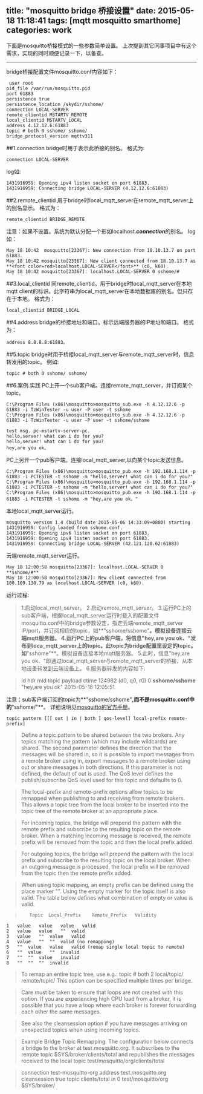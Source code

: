 title: "mosquitto bridge 桥接设置"
date: 2015-05-18 11:18:41
tags: [mqtt mosquitto smarthome] 
categories: work
---

下面是mosquitto桥接模式的一些参数简单设置。
上次提到其它同事项目中有这个需求，实现的同时顺便记录一下，以备查。
<!--more-->

----------

bridge桥接配置文件mosquitto.conf内容如下：

     user root
 	pid_file /var/run/mosquitto.pid
 	port 61883
 	persistence true
 	persistence_location /skydir/sshome/
 	connection LOCAL-SERVER
 	remote_clientid MSTARTV_REMOTE
 	local_clientid MSTARTV_LOCAL
 	address 4.12.12.6:61883
 	topic # both 0 sshome/ sshome/
 	bridge_protocol_version mqttv311

##1.connection
bridge时用于表示此桥接的别名。
格式为:

 	connection LOCAL-SERVER

log如:

 	1431916959: Opening ipv4 listen socket on port 61883.
 	1431916959: Connecting bridge LOCAL-SERVER (4.12.12.6:61883)

##2.remote_clientid
用于bridge时local_mqtt_server在remote_mqtt_server上的别名显示。
格式为：

    remote_clientid BRIDGE_REMOTE

注意：如果不设置。系统为默认分配一个形如localhost.***connection***的别名。
log如：

    May 18 10:42  mosquitto[23367]: New connection from 18.10.13.7 on port 61883.
    May 18 10:42 mosquitto[23367]: New client connected from 18.10.13.7 as **<font color=red>localhost.LOCAL-SERVER</font>** (c0, k60).
    May 18 10:42 mosquitto[23367]: localhost.LOCAL-SERVER 0 sshome/#

##3.local_clientid
同remote_clientid。用于bridge时local_mqtt_server在本地mqtt client的标识。此字符串为local_mqtt_server在本地数据库的别名。但只存在于本地。
格式为：

    local_clientid BRIDGE_LOCAL

##4.address
bridge的桥接地址和端口。标示远端服务器的IP地址和端口。
格式为：

    address 8.8.8.8:61883。

##5.topic
bridge时用于桥接local_mqtt_server与remote_mqtt_server时，信息转发用的topic。
例如:

    topic # both 0 sshome/ sshome/

##6.案例.实践
PC上开一个sub客户端。连接remote_mqtt_server，并订阅某个topic。

 	C:\Program Files (x86)\mosquitto>mosquitto_sub.exe -h 4.12.12.6 -p 61883 -i TzWinTester -u user -P user -t sshome
 	C:\Program Files (x86)\mosquitto>mosquitto_sub.exe -h 4.12.12.6 -p 61883 -i TzWinTester -u user -P user -t sshome/sshome
 	
 	test msg. pc-mstartv-server-pc.
 	hello,server! what can i do for you?
 	hello,server! what can i do for you?
 	hey,are you ok、

PC上另开一个pub客户端。连接local_mqtt_server,以向某个topic发送信息。

 	C:\Program Files (x86)\mosquitto>mosquitto_pub.exe -h 192.168.1.114 -p 61883 -i PCTESTER -t sshome -m "hello,server! what can i do for you?"
 	C:\Program Files (x86)\mosquitto>mosquitto_pub.exe -h 192.168.1.114 -p 61883 -i PCTESTER -t sshome -m "hello,server! what can i do for you?"
 	C:\Program Files (x86)\mosquitto>mosquitto_pub.exe -h 192.168.1.114 -p 61883 -i PCTESTER -t sshome -m "hey,are you ok、"

本地local_mqtt_server运行。

 	mosquitto version 1.4 (build date 2015-05-06 14:33:09+0800) starting
 	1431916959: Config loaded from sshome.conf.
 	1431916959: Opening ipv6 listen socket on port 61883.
 	1431916959: Opening ipv4 listen socket on port 61883.
 	1431916959: Connecting bridge LOCAL-SERVER (42.121.120.62:61883)

云端remote_mqtt_server运行。

 	May 18 12:00:58 mosquitto[23367]: localhost.LOCAL-SERVER 0 **sshome/#**
 	May 18 12:00:58 mosquitto[23367]: New client connected from 180.109.130.79 as localhost.LOCAL-SERVER (c0, k60).



运行过程:
>1.启动local_mqtt_server。
2.启动remote_mqtt_server。
3.运行PC上的sub客户端，根据local_mqtt_server运行时载入的配置文件mosquitto.conf中的bridge参数设定，指定云端remote_mqtt_server IP/port，并订阅相应的topic，如**"sshome/sshome"**。模拟设备连接云端mqtt服务器。
4.运行PC上的pub客户端，将信息"hey,are you ok、"发布到loca_mqtt_server上的topic。此topic为bridge配置里设定的topic。如**"sshome"**。模拟设备连接本地mqtt服务器。
5.此时，信息"hey,are you ok、"即通过local_mqtt_server与remote_mqtt_server的桥接，从本地设备转发到云端设备上。
6.服务器转发的内容如下:

>  	id	hdr	mid	topic	payload	ctime
 	124982 (d0, q0, r0) 0 **sshome/sshome** "hey,are you ok" 2015-05-18 12:05:51



注意：sub客户端订阅的topic为**"sshome/sshome"**,而不是mosquitto.conf中的**"sshome/"**。
详细说明见[mosquitto的官方手册](http://mosquitto.org/man/mosquitto-conf-5.html)。

    topic pattern [[[ out | in | both ] qos-level] local-prefix remote-prefix]
> Define a topic pattern to be shared between the two brokers. Any topics matching the pattern (which may include wildcards) are shared. The second parameter defines the direction that the messages will be shared in, so it is possible to import messages from a remote broker using in, export messages to a remote broker using out or share messages in both directions. If this parameter is not defined, the default of out is used. The QoS level defines the publish/subscribe QoS level used for this topic and defaults to 0.

> The local-prefix and remote-prefix options allow topics to be remapped when publishing to and receiving from remote brokers. This allows a topic tree from the local broker to be inserted into the topic tree of the remote broker at an appropriate place.

> For incoming topics, the bridge will prepend the pattern with the remote prefix and subscribe to the resulting topic on the remote broker. When a matching incoming message is received, the remote prefix will be removed from the topic and then the local prefix added.

> For outgoing topics, the bridge will prepend the pattern with the local prefix and subscribe to the resulting topic on the local broker. When an outgoing message is processed, the local prefix will be removed from the topic then the remote prefix added.

> When using topic mapping, an empty prefix can be defined using the place marker "". Using the empty marker for the topic itself is also valid. The table below defines what combination of empty or value is valid.

> 	 	 Topic	Local_Prefix	Remote_Prefix	Validity
 	1	value	value	value	valid
 	2	value	value	""	valid
 	3	value	""	value	valid
 	4	value	""	""	valid (no remapping)
 	5	""	value	value	valid (remap single local topic to remote)
 	6	""	value	""	invalid
 	7	""	""	value	invalid
 	8	""	""	""	invalid

> To remap an entire topic tree, use e.g.:
topic # both 2 local/topic/ remote/topic/
This option can be specified multiple times per bridge.

> Care must be taken to ensure that loops are not created with this option. If you are experiencing high CPU load from a broker, it is possible that you have a loop where each broker is forever forwarding each other the same messages.

> See also the cleansession option if you have messages arriving on unexpected topics when using incoming topics.

> Example Bridge Topic Remapping. 
The configuration below connects a bridge to the broker at test.mosquitto.org. It subscribes to the remote topic $SYS/broker/clients/total and republishes the messages received to the local topic test/mosquitto/org/clients/total

> connection test-mosquitto-org
address test.mosquitto.org
cleansession true
topic clients/total in 0 test/mosquitto/org $SYS/broker/